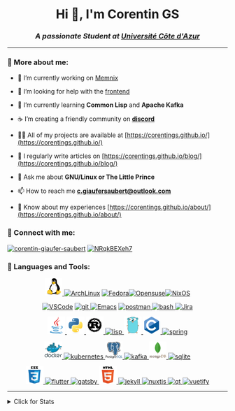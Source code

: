 <h1 align="center">Hi 👋, I'm Corentin GS</h1>
<h3 align="center"><i>A passionate Student at <a href= "https://univ-cotedazur.fr/">Université Côte d'Azur</a></i></h3>

---

<h3 align= "left">🐑 More about me:</h3>

- 🔭 I’m currently working on [Memnix](https://github.com/memnix)
- 🤝 I’m looking for help with the [frontend](https://github.com/memnix/memnix-spa)
- 🌱 I’m currently learning **Common Lisp** and **Apache Kafka**
- ☕ I’m creating a friendly community on **[discord](https://discord.gg/VBxbhsmv3y)**

- 👨‍💻 All of my projects are available at [https://corentings.github.io/](https://corentings.github.io/)

- 📝 I regularly write articles on [https://corentings.github.io/blog/](https://corentings.github.io/blog/)

- 💬 Ask me about **GNU/Linux or The Little Prince**

- 📫 How to reach me **c.giaufersaubert@outlook.com**

- 📄 Know about my experiences [https://corentings.github.io/about/](https://corentings.github.io/about/)

<h3 align="left">🦊 Connect with me:</h3>
<p align="left">
<a href="https://linkedin.com/in/corentin-giaufer-saubert" target="blank"><img align="center" src="https://raw.githubusercontent.com/rahuldkjain/github-profile-readme-generator/master/src/images/icons/Social/linked-in-alt.svg" alt="corentin-giaufer-saubert" height="30" width="40" /></a>
<a href="https://discord.gg/NRqkBEXeh7" target="blank"><img align="center" src="https://raw.githubusercontent.com/rahuldkjain/github-profile-readme-generator/master/src/images/icons/Social/discord.svg" alt="NRqkBEXeh7" height="30" width="40" /></a>
</p>

<h3 align="left">🚀 Languages and Tools:</h3>
<p align="center">
 <a href="https://www.linux.org/" target="_blank" rel="noreferrer"> <img src="https://raw.githubusercontent.com/devicons/devicon/master/icons/linux/linux-original.svg" alt="linux" width="40" height="40"/> </a>
  <a href="https://archlinux.org/" target="_blank"><img alt="ArchLinux" src="https://www.vectorlogo.zone/logos/archlinux/archlinux-icon.svg" width="40" height="40"></a>
<a href="https://getfedora.org/" target="_blank"><img alt="Fedora" src="https://www.vectorlogo.zone/logos/getfedora/getfedora-icon.svg" width="40" height="40"></a><a href="https://www.opensuse.org/" target="_blank"><img alt="Opensuse" src="https://www.vectorlogo.zone/logos/suse/suse-icon.svg" width="40" height="40"></a><a href="https://nixos.org/" target="_blank"><img alt="NixOS" src="https://cdn.jsdelivr.net/gh/devicons/devicon/icons/nixos/nixos-original.svg" width="40" height="40"></a></p>

<p align="center">
  <a href="https://code.visualstudio.com/" target="_blank"><img alt="VSCode" src="https://cdn.jsdelivr.net/gh/devicons/devicon/icons/vscode/vscode-original.svg" width="40" height="40"></a>
   <a href="https://git-scm.com/" target="_blank" rel="noreferrer"> <img src="https://www.vectorlogo.zone/logos/git-scm/git-scm-icon.svg" alt="git" width="40" height="40"/> </a>
<a href="https://www.gnu.org/software/emacs/" target="_blank"><img alt="Emacs" src="https://img.shields.io/badge/--blue?style=flat&logo=GNU Emacs&logoColor=white" width="50" height="40"></a>
 <a href="https://postman.com" target="_blank" rel="noreferrer"> <img src="https://www.vectorlogo.zone/logos/getpostman/getpostman-icon.svg" alt="postman" width="40" height="40"/> </a> <a href="https://www.gnu.org/software/bash/" target="_blank" rel="noreferrer"> <img src="https://www.vectorlogo.zone/logos/gnu_bash/gnu_bash-icon.svg" alt="bash" width="40" height="40"/> <a href="https://www.atlassian.com/software/jira" target="_blank" rel="noreferrer"> <img src="https://cdn.jsdelivr.net/gh/devicons/devicon/icons/jira/jira-original.svg" alt="Jira" width="40" height="40"/> </a>
</p>

<p align="center">
  <a href="https://www.java.com" target="_blank" rel="noreferrer"> <img src="https://raw.githubusercontent.com/devicons/devicon/master/icons/java/java-original.svg" alt="java" width="40" height="40"/> </a><a href="https://www.python.org" target="_blank" rel="noreferrer"> <img src="https://raw.githubusercontent.com/devicons/devicon/master/icons/python/python-original.svg" alt="python" width="40" height="40"/> </a>
<a href="https://www.rust-lang.org" target="_blank" rel="noreferrer"> <img src="https://raw.githubusercontent.com/devicons/devicon/master/icons/rust/rust-plain.svg" alt="rust" width="40" height="40"/> </a><a href="https://common-lisp.net/" target="_blank" rel="noreferrer"> <img src="https://www.vectorlogo.zone/logos/common-lispnet/common-lispnet-icon.svg" alt="lisp" width="40" height="40"/> </a>
<a href="https://golang.org" target="_blank" rel="noreferrer"> <img src="https://raw.githubusercontent.com/devicons/devicon/master/icons/go/go-original.svg" alt="go" width="40" height="40"/> </a> <a href="https://www.cprogramming.com/" target="_blank" rel="noreferrer"> <img src="https://raw.githubusercontent.com/devicons/devicon/master/icons/c/c-original.svg" alt="c" width="40" height="40"/>  <a href="https://spring.io/" target="_blank" rel="noreferrer"> <img src="https://www.vectorlogo.zone/logos/springio/springio-icon.svg" alt="spring" width="40" height="40"/> </a> </a></p>

<p align="center">  
<a href="https://www.docker.com/" target="_blank" rel="noreferrer"> <img src="https://raw.githubusercontent.com/devicons/devicon/master/icons/docker/docker-original-wordmark.svg" alt="docker" width="40" height="40"/> <a href="https://kubernetes.io" target="_blank" rel="noreferrer"> <img src="https://www.vectorlogo.zone/logos/kubernetes/kubernetes-icon.svg" alt="kubernetes" width="40" height="40"/> </a>  
<a href="https://www.postgresql.org" target="_blank" rel="noreferrer"> <img src="https://raw.githubusercontent.com/devicons/devicon/master/icons/postgresql/postgresql-original-wordmark.svg" alt="postgresql" width="40" height="40"/> </a> <a href="https://kafka.apache.org/" target="_blank" rel="noreferrer"> <img src="https://www.vectorlogo.zone/logos/apache_kafka/apache_kafka-icon.svg" alt="kafka" width="40" height="40"/> </a><a href="https://www.mongodb.com/" target="_blank" rel="noreferrer"> <img src="https://raw.githubusercontent.com/devicons/devicon/master/icons/mongodb/mongodb-original-wordmark.svg" alt="mongodb" width="40" height="40"/> </a>  <a href="https://www.sqlite.org/" target="_blank" rel="noreferrer"> <img src="https://www.vectorlogo.zone/logos/sqlite/sqlite-icon.svg" alt="sqlite" width="40" height="40"/> </a>
</p>

<p align="center">  <a href="https://www.w3schools.com/css/" target="_blank" rel="noreferrer"> <img src="https://raw.githubusercontent.com/devicons/devicon/master/icons/css3/css3-original-wordmark.svg" alt="css3" width="40" height="40"/> </a>  </a> <a href="https://flutter.dev" target="_blank" rel="noreferrer"> <img src="https://www.vectorlogo.zone/logos/flutterio/flutterio-icon.svg" alt="flutter" width="40" height="40"/> </a> <a href="https://www.gatsbyjs.com/" target="_blank" rel="noreferrer"> <img src="https://www.vectorlogo.zone/logos/gatsbyjs/gatsbyjs-icon.svg" alt="gatsby" width="40" height="40"/> </a>  <a href="https://www.w3.org/html/" target="_blank" rel="noreferrer"> <img src="https://raw.githubusercontent.com/devicons/devicon/master/icons/html5/html5-original-wordmark.svg" alt="html5" width="40" height="40"/> </a> <a href="https://jekyllrb.com/" target="_blank" rel="noreferrer"> <img src="https://www.vectorlogo.zone/logos/jekyllrb/jekyllrb-icon.svg" alt="jekyll" width="40" height="40"/> </a> <a href="https://nuxtjs.org/" target="_blank" rel="noreferrer"> <img src="https://www.vectorlogo.zone/logos/nuxtjs/nuxtjs-icon.svg" alt="nuxtjs" width="40" height="40"/> </a> <a href="https://www.qt.io/" target="_blank" rel="noreferrer"> <img src="https://upload.wikimedia.org/wikipedia/commons/0/0b/Qt_logo_2016.svg" alt="qt" width="40" height="40"/> </a> <a href="https://vuetifyjs.com/en/" target="_blank" rel="noreferrer"> <img src="https://bestofjs.org/logos/vuetify.svg" alt="vuetify" width="40" height="40"/> </a> </p>

---

<details>
<summary>Click for Stats</summary>
  <p align="center">
  <p>&nbsp;<img align="center" src="https://github-readme-stats.vercel.app/api?username=corentings&show_icons=true&locale=en" alt="corentings" /></p>
      <img alt = "GitHub Stats" src="https://github.com/CorentinGS/CorentinGS/blob/main/github-metrics.svg">
  </p>
